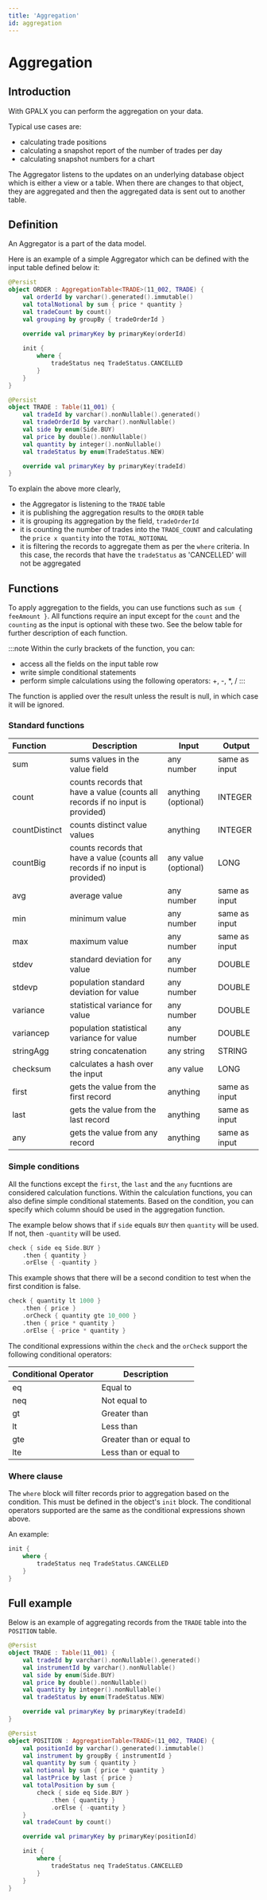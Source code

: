 ```yaml
---
title: 'Aggregation'
id: aggregation
---
```


# Aggregation

## Introduction

With GPALX you can perform the aggregation on your data.

Typical use cases are:

- calculating trade positions
- calculating a snapshot report of the number of trades per day
- calculating snapshot numbers for a chart

The Aggregator listens to the updates on an underlying database object which is either a view or a table. When there are changes to that object, they are aggregated and then the aggregated data is sent out to another table.

## Definition

An Aggregator is a part of the data model.

Here is an example of a simple Aggregator which can be defined with the input table defined below it:

```kotlin
@Persist
object ORDER : AggregationTable<TRADE>(11_002, TRADE) {
    val orderId by varchar().generated().immutable()
    val totalNotional by sum { price * quantity }
    val tradeCount by count()
    val grouping by groupBy { tradeOrderId }

    override val primaryKey by primaryKey(orderId)
    
    init {
        where {
            tradeStatus neq TradeStatus.CANCELLED
        }
    }
}

@Persist
object TRADE : Table(11_001) {
    val tradeId by varchar().nonNullable().generated()
    val tradeOrderId by varchar().nonNullable()
    val side by enum(Side.BUY)
    val price by double().nonNullable()
    val quantity by integer().nonNullable()
    val tradeStatus by enum(TradeStatus.NEW)

    override val primaryKey by primaryKey(tradeId)
}
```

To explain the above more clearly,

- the Aggregator is listening to the `TRADE` table
- it is publishing the aggregation results to the `ORDER` table
- it is grouping its aggregation by the field, `tradeOrderId`
- it is counting the number of trades into the `TRADE_COUNT` and calculating the `price x quantity` into the `TOTAL_NOTIONAL`
- it is filtering the records to aggregate them as per the `where` criteria. In this case, the records that have the `tradeStatus` as 'CANCELLED' will not be   aggregated

## Functions

To apply aggregation to the fields, you can use functions such as `sum { feeAmount }`. All functions require an input except for  the `count` and the `counting` as the input is optional with these two. See the below table for further description of each function.

:::note
Within the curly brackets of the function, you can:
- access all the fields on the input table row
- write simple conditional statements
- perform simple calculations using the following operators: +, -, *, /
:::

The function is applied over the result unless the result is null, in which case it will be ignored.

### Standard functions

| Function      | Description                                                                    | Input                 | Output        |
|:--------------|--------------------------------------------------------------------------------|-----------------------|---------------|
| sum           | sums values in the value field                                                 | any number            | same as input |
| count         | counts records that have a value (counts all records if no input is provided)  | anything (optional)   | INTEGER       |
| countDistinct | counts distinct value values                                                   | anything              | INTEGER       |
| countBig      | counts records that have a value (counts all records if no input is provided)  | any value (optional)  | LONG          |
| avg           | average value                                                                  | any number            | same as input |
| min           | minimum value                                                                  | any number            | same as input |
| max           | maximum value                                                                  | any number            | same as input |
| stdev         | standard deviation for value                                                   | any number            | DOUBLE        |
| stdevp        | population standard deviation for value                                        | any number            | DOUBLE        |
| variance      | statistical variance for value                                                 | any number            | DOUBLE        |
| variancep     | population statistical variance for value                                      | any number            | DOUBLE        |
| stringAgg     | string concatenation                                                           | any string            | STRING        |
| checksum      | calculates a hash over the input                                               | any value             | LONG          |
| first         | gets the value from the first record                                           | anything              | same as input |
| last          | gets the value from the last record                                            | anything              | same as input |
| any           | gets the value from any record                                                 | anything              | same as input |

### Simple conditions

All the functions except the `first`, the `last` and the `any` fucntions are considered calculation functions. Within the calculation functions, you can also define simple conditional statements.
Based on the condition, you can specify which column should be used in the aggregation function.

The example below shows that if `side` equals `BUY` then `quantity` will be used. If not, then `-quantity` will be used.
```kotlin
check { side eq Side.BUY }
    .then { quantity }
    .orElse { -quantity }
```

This example shows that there will be a second condition to test when the first condition is false.
```kotlin
check { quantity lt 1000 }
    .then { price }
    .orCheck { quantity gte 10_000 }
    .then { price * quantity }
    .orElse { -price * quantity }
```

The conditional expressions within the `check` and the `orCheck` support the following conditional operators:

| Conditional Operator | Description              |
|:---------------------|--------------------------|
| eq                   | Equal to                 |
| neq                  | Not equal to             |
| gt                   | Greater than             |
| lt                   | Less than                |
| gte                  | Greater than or equal to |
| lte                  | Less than or equal to    |

### Where clause

The `where` block will filter records prior to aggregation based on the condition. This must be defined in the object's `init` block.
The conditional operators supported are the same as the conditional expressions shown above.

An example:
```kotlin
init {
    where {
        tradeStatus neq TradeStatus.CANCELLED
    }
}
```

## Full example

Below is an example of aggregating records from the `TRADE` table into the `POSITION` table. 

```kotlin
@Persist
object TRADE : Table(11_001) {
    val tradeId by varchar().nonNullable().generated()
    val instrumentId by varchar().nonNullable()
    val side by enum(Side.BUY)
    val price by double().nonNullable()
    val quantity by integer().nonNullable()
    val tradeStatus by enum(TradeStatus.NEW)

    override val primaryKey by primaryKey(tradeId)
}

@Persist
object POSITION : AggregationTable<TRADE>(11_002, TRADE) {
    val positionId by varchar().generated().immutable()
    val instrument by groupBy { instrumentId }
    val quantity by sum { quantity }
    val notional by sum { price * quantity }
    val lastPrice by last { price }
    val totalPosition by sum {
        check { side eq Side.BUY }
            .then { quantity }
            .orElse { -quantity }
    }
    val tradeCount by count()

    override val primaryKey by primaryKey(positionId)

    init {
        where {
            tradeStatus neq TradeStatus.CANCELLED
        }
    }
}
```
